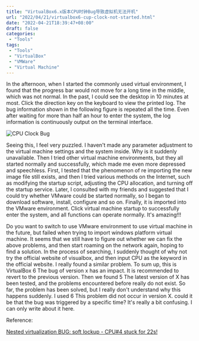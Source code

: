 ```yaml
---
title: "VirtualBox6.x版本CPU时钟Bug导致虚拟机无法开机"
url: "2022/04/21/virtualbox6-cup-clock-not-started.html"
date: "2022-04-21T18:39:47+08:00"
draft: false
categories:
 - "Tools"
tags:
 - "Tools"
 - "VirtualBox"
 - "VMWare"
 - "Virtual Machine"
---
```


In the afternoon, when I started the commonly used virtual environment, I found that the progress bar would not move for a long time in the middle, which was not normal. In the past, I could see the desktop in 10 minutes at most. Click the direction key on the keyboard to view the printed log. The bug information shown in the following figure is repeated all the time. Even after waiting for more than half an hour to enter the system, the log information is continuously output on the terminal interface.

<!--more-->

![CPU Clock Bug](//imgs.lisenhui.cn/blog/2022/04-21-virtualbox-startup-failed.png)

Seeing this, I feel very puzzled. I haven't made any parameter adjustment to the virtual machine settings and the system inside. Why is it suddenly unavailable. Then I tried other virtual machine environments, but they all started normally and successfully, which made me even more depressed and speechless. First, I tested that the phenomenon of re importing the new image file still exists, and then I tried various methods on the Internet, such as modifying the startup script, adjusting the CPU allocation, and turning off the startup service. Later, I consulted with my  friends and suggested that I could try whether VMware could be started normally, so I began to download software, install, configure and so on. Finally, it is imported into the VMware environment. Click virtual machine startup to successfully enter the system, and all functions can operate normally. It's amazing!!!

Do you want to switch to use VMware environment to use virtual machine in the future, but failed when trying to import windows platform virtual machine. It seems that we still have to figure out whether we can fix the above problems, and then start roaming on the network again, hoping to find a solution. In the process of searching, I suddenly thought of why not try the official website of visualbox, and then input CPU as the keyword in the official website. I really found a similar problem. To sum up, this is VirtualBox 6 The bug of version x has an impact. It is recommended to revert to the previous version. Then we found 5 The latest version of X has been tested, and the problems encountered before really do not exist.
So far, the problem has been solved, but I really don't understand why this happens suddenly. I used 6 This problem did not occur in version X. could it be that the bug was triggered by a specific time? It's really a bit confusing. I can only write about it here.


Reference:

[Nested virtualization BUG: soft lockup - CPU#4 stuck for 22s!](https://www.virtualbox.org/ticket/19561)